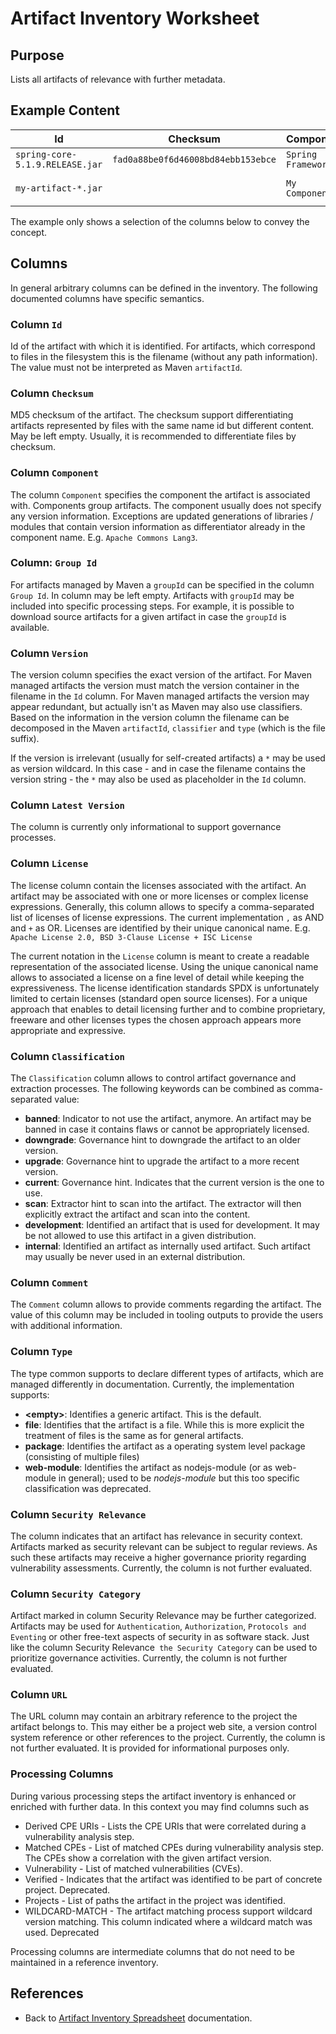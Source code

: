 # Artifact Inventory Worksheet

## Purpose
Lists all artifacts of relevance with further metadata.

## Example Content

| Id | Checksum | Component | Group Id | Version | License |
| --- | --- | --- | --- | --- | --- |
| `spring-core-5.1.9.RELEASE.jar` | `fad0a88be0f6d46008bd84ebb153ebce` | `Spring Framework` | `org.springframework`| `5.1.9.RELEASE` |
| `my-artifact-*.jar` | | `My Component` | `com.mycompany.mypackage` | `*` | `My Proprietary License` |

The example only shows a selection of the columns below to convey the concept.

## Columns
In general arbitrary columns can be defined in the inventory. The following
documented columns have specific semantics.

### Column `Id`
Id of the artifact with which it is identified. For artifacts, which correspond to files in the filesystem this is the 
filename (without any path information). The value must not be interpreted as Maven `artifactId`.

### Column `Checksum`
MD5 checksum of the artifact. The checksum support differentiating artifacts represented by files with the same name id 
but different content. May be left empty. Usually, it is recommended to differentiate files by checksum.

### Column `Component`
The column `Component` specifies the component the artifact is associated with. Components group artifacts. The component
usually does not specify any version information. Exceptions are updated generations of libraries / modules that contain
version information as differentiator already in the component name. E.g. `Apache Commons Lang3`.

### Column: `Group Id`
For artifacts managed by Maven a `groupId` can be specified in the column `Group Id`. In column may be left empty.
Artifacts with `groupId` may be included into specific processing steps. For example, it is possible to download source
artifacts for a given artifact in case the `groupId` is available.

### Column `Version`
The version column specifies the exact version of the artifact. For Maven managed artifacts the version must match the
version container in the filename in the `Id` column. For Maven managed artifacts the version may appear redundant, 
but actually isn't as Maven may also use classifiers. Based on the information in the version column the filename can 
be decomposed in the Maven `artifactId`, `classifier` and `type` (which is the file suffix).

If the version is irrelevant (usually for self-created artifacts) a `*` may be used as version wildcard. In this case -
and in case the filename contains the version string - the `*` may also be used as placeholder in the `Id` column.

### Column `Latest Version`
The column is currently only informational to support governance processes.

### Column `License`
The license column contain the licenses associated with the artifact. An artifact may be associated with one or more
licenses or complex license expressions. Generally, this column allows to specify a comma-separated list of 
licenses of license expressions. The current implementation `,` as AND and `+` as OR. Licenses are identified by their
unique canonical name. E.g. `Apache License 2.0, BSD 3-Clause License + ISC License`

The current notation in the `License` column is meant to create a readable representation of the associated license. 
Using the unique canonical name allows to associated a license on a fine level of detail while keeping the 
expressiveness. The license identification standards SPDX is unfortunately limited to certain licenses (standard open 
source licenses). For a unique approach that enables to detail licensing further and to combine proprietary, freeware
and other licenses types the chosen approach appears more appropriate and expressive.

### Column `Classification`
The `Classification` column allows to control artifact governance and extraction processes. The following keywords can 
be combined as comma-separated value:

* **banned**: Indicator to not use the artifact, anymore. An artifact may be banned in case it contains flaws or cannot be 
appropriately licensed.
* **downgrade**: Governance hint to downgrade the artifact to an older version.
* **upgrade**: Governance hint to upgrade the artifact to a more recent version.
* **current**: Governance hint. Indicates that the current version is the one to use.
* **scan**: Extractor hint to scan into the artifact. The extractor will then explicitly extract the artifact and
  scan into the content.
* **development**: Identified an artifact that is used for development. It may be not allowed to use this artifact in
  a given distribution.
* **internal**: Identified an artifact as internally used artifact. Such artifact may usually be never used in an
  external distribution.
  
### Column `Comment`

The `Comment` column allows to provide comments regarding the artifact. The value of 
this column may be included in tooling outputs to provide the users with additional information.

### Column `Type`
The type common supports to declare different types of artifacts, which are
managed differently in documentation. Currently, the implementation supports:

* **&lt;empty&gt;**: Identifies a generic artifact. This is the default.
* **file**: Identifies that the artifact is a file. While this is more explicit the
  treatment of files is the same as for general artifacts.
* **package**: Identifies the artifact as a operating system level package (consisting of multiple files)
* **web-module**: Identifies the artifact as nodejs-module (or as web-module in general); used to be *nodejs-module* but 
  this too specific classification was deprecated. 

### Column `Security Relevance`
The column indicates that an artifact has relevance in security context. Artifacts marked as security relevant can
be subject to regular reviews. As such these artifacts may receive a higher governance priority regarding vulnerability
assessments. Currently, the column is not further evaluated.

### Column `Security Category`
Artifact marked in column Security Relevance may be further categorized. Artifacts may be used for `Authentication`,
`Authorization`, `Protocols and Eventing` or other free-text aspects of security in as software stack. Just like the 
column Security Relevance` the Security Category` can be used to prioritize governance activities. 
Currently, the column is not further evaluated.

### Column `URL`
The URL column may contain an arbitrary reference to the project the artifact belongs to. This may either be a project web
site, a version control system reference or other references to the project.
Currently, the column is not further evaluated. It is provided for informational purposes only.

### Processing Columns
During various processing steps the artifact inventory is enhanced or enriched with further data. In this context you
may find columns such as
* Derived CPE URIs - Lists the CPE URIs that were correlated during a vulnerability analysis step.
* Matched CPEs - List of matched CPEs during vulnerability analysis step. The CPEs show a correlation with the given artifact version.
* Vulnerability - List of matched vulnerabilities (CVEs).
* Verified - Indicates that the artifact was identified to be part of concrete project. Deprecated.
* Projects - List of paths the artifact in the project was identified.
* WILDCARD-MATCH - The artifact matching process support wildcard version matching. This column indicated where a wildcard match was used. Deprecated

Processing columns are intermediate columns that do not need to be maintained in a reference inventory.

## References
* Back to [Artifact Inventory Spreadsheet](artifact-inventory-spreadsheet.md) documentation.